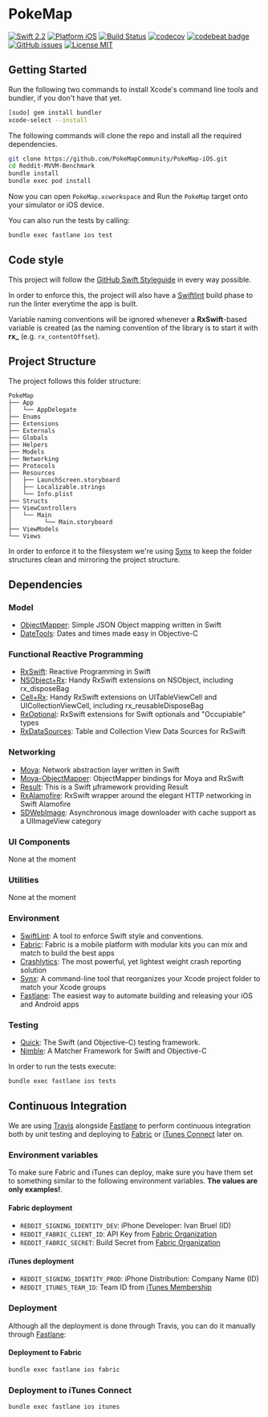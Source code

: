 PokeMap
=================

[![Swift 2.2](https://img.shields.io/badge/Swift-2.2-orange.svg?style=flat)](https://developer.apple.com/swift/)
[![Platform iOS](https://img.shields.io/badge/Platforms-iOS-lightgray.svg?style=flat)](https://developer.apple.com/swift/)
[![Build Status](https://travis-ci.org/PokeMapCommunity/PokeMap-iOS.svg?branch=master)](https://travis-ci.org/PokeMapCommunity/PokeMap-iOS)
[![codecov](https://codecov.io/gh/PokeMapCommunity/PokeMap-iOS/branch/master/graph/badge.svg)](https://codecov.io/gh/PokeMapCommunity/PokeMap-iOS)
[![codebeat badge](https://codebeat.co/badges/39faf839-6cd3-42df-bc15-02ab48aab5c4)](https://codebeat.co/projects/github-com-pokemapcommunity-pokemap-ios)
[![GitHub issues](https://img.shields.io/github/issues/PokeMapCommunity/PokeMap-iOS.svg?style=flat)](https://github.com/PokeMapCommunity/PokeMap-iOS/issues)
[![License MIT](https://img.shields.io/badge/license-MIT-green.svg?style=flat)](https://github.com/PokeMapCommunity/PokeMap-iOS/blob/master/LICENSE)

## Getting Started

Run the following two commands to install Xcode's command line tools and bundler, if you don't have that yet.

```bash
[sudo] gem install bundler
xcode-select --install
```

The following commands will clone the repo and install all the required dependencies.

```bash
git clone https://github.com/PokeMapCommunity/PokeMap-iOS.git
cd Reddit-MVVM-Benchmark
bundle install
bundle exec pod install
```

Now you can open `PokeMap.xcworkspace` and Run the `PokeMap` target onto your simulator or iOS device.

You can also run the tests by calling:

```bash
bundle exec fastlane ios test
```

## Code style

This project will follow the [GitHub Swift Styleguide](https://github.com/github/swift-style-guide) in every way possible.

In order to enforce this, the project will also have a [Swiftlint](https://github.com/realm/SwiftLint) build phase to run the linter everytime the app is built.

Variable naming conventions will be ignored whenever a **RxSwift**-based variable is created (as the naming convention of the library is to start it with **rx_** (e.g. `rx_contentOffset`).

## Project Structure

The project follows this folder structure:

```
PokeMap
├── App
│   └── AppDelegate
├── Enums
├── Extensions
├── Externals
├── Globals
├── Helpers
├── Models
├── Networking
├── Protocols
├── Resources
│   ├── LaunchScreen.storyboard
│   ├── Localizable.strings
│   └── Info.plist
├── Structs
├── ViewControllers
│   └── Main
│         └── Main.storyboard
├── ViewModels
└── Views
```

In order to enforce it to the filesystem we're using [Synx](https://github.com/venmo/synx) to keep the folder structures clean and mirroring the project structure.

## Dependencies

### Model

- [ObjectMapper](https://github.com/Hearst-DD/ObjectMapper): Simple JSON Object mapping written in Swift
- [DateTools](https://github.com/MatthewYork/DateTools): Dates and times made easy in Objective-C

### Functional Reactive Programming

- [RxSwift](https://github.com/ReactiveX/RxSwift): Reactive Programming in Swift
- [NSObject+Rx](https://github.com/RxSwiftCommunity/NSObject-Rx): Handy RxSwift extensions on NSObject, including rx_disposeBag
- [Cell+Rx](https://github.com/ivanbruel/Cell-Rx): Handy RxSwift extensions on UITableViewCell and UICollectionViewCell, including rx_reusableDisposeBag
- [RxOptional](https://github.com/RxSwiftCommunity/RxOptional): RxSwift extensions for Swift optionals and "Occupiable" types
- [RxDataSources](https://github.com/RxSwiftCommunity/RxDataSources): Table and Collection View Data Sources for RxSwift

### Networking
 
- [Moya](https://github.com/Moya/Moya): Network abstraction layer written in Swift
- [Moya-ObjectMapper](https://github.com/ivanbruel/Moya-ObjectMapper): ObjectMapper bindings for Moya and RxSwift
- [Result](https://github.com/antitypical/Result): This is a Swift µframework providing Result
- [RxAlamofire](https://github.com/RxSwiftCommunity/RxAlamofire): RxSwift wrapper around the elegant HTTP networking in Swift Alamofire
- [SDWebImage](https://github.com/rs/SDWebImage): Asynchronous image downloader with cache support as a UIImageView category

### UI Components

None at the moment

### Utilities

None at the moment

### Environment

- [SwiftLint](https://github.com/realm/SwiftLint): A tool to enforce Swift style and conventions.
- [Fabric](https://docs.fabric.io/apple/fabric/overview.html): Fabric is a mobile platform with modular kits you can mix and match to build the best apps
- [Crashlytics](https://fabric.io/kits/ios/crashlytics/install): The most powerful, yet lightest weight crash reporting solution
- [Synx](https://github.com/venmo/synx): A command-line tool that reorganizes your Xcode project folder to match your Xcode groups
- [Fastlane](https://github.com/fastlane/fastlane): The easiest way to automate building and releasing your iOS and Android apps

### Testing

- [Quick](https://github.com/Quick/Quick): The Swift (and Objective-C) testing framework.
- [Nimble](https://github.com/Quick/Nimble): A Matcher Framework for Swift and Objective-C

In order to run the tests execute:

```bash
bundle exec fastlane ios tests
```

## Continuous Integration

We are using [Travis](https://travis-ci.org/PokeMapCommunity/PokeMap-iOS) alongside [Fastlane](https://fastlane.tools/) to perform continuous integration both by unit testing and deploying to [Fabric](https://fabric.io) or [iTunes Connect](https://itunesconnect.apple.com) later on.

### Environment variables

To make sure Fabric and iTunes can deploy, make sure you have them set to something similar to the following environment variables. **The values are only examples!**.

#### Fabric deployment

- `REDDIT_SIGNING_IDENTITY_DEV`: iPhone Developer: Ivan Bruel (ID)
- `REDDIT_FABRIC_CLIENT_ID`: API Key from [Fabric Organization](https://www.fabric.io/settings/organizations)
- `REDDIT_FABRIC_SECRET`: Build Secret from [Fabric Organization](https://www.fabric.io/settings/organizations)

#### iTunes deployment

- `REDDIT_SIGNING_IDENTITY_PROD`: iPhone Distribution: Company Name (ID)
- `REDDIT_ITUNES_TEAM_ID`: Team ID from [iTunes Membership](https://developer.apple.com/account/#/membership)

### Deployment

Although all the deployment is done through Travis, you can do it manually through [Fastlane](https://github.com/PokeMapCommunity/PokeMap-iOS/blob/master/fastlane/README.md):

#### Deployment to Fabric

```bash
bundle exec fastlane ios fabric
```

### Deployment to iTunes Connect

```bash
bundle exec fastlane ios itunes
```
